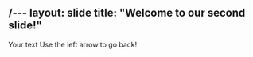 /---
layout: slide
title: "Welcome to our second slide!"
---
Your text
Use the left arrow to go back!
